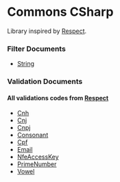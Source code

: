 # Commons CSharp

Library inspired by [Respect].

[Respect]: <https://github.com/Respect/Validation>
   

### Filter Documents
   
* [String]
   
   
### Validation Documents
#### All validations codes from [Respect]
   
* [Cnh]
* [Cnj]
* [Cnpj]
* [Consonant]
* [Cpf]
* [Email]
* [NfeAccessKey]
* [PrimeNumber]
* [Vowel]
   
 [String]: <https://github.com/kleberksms/commonsCSharp/blob/master/Filter.Docs/String.md>
   
 [Cnh]: <https://github.com/kleberksms/commonsCSharp/blob/master/Validation.Docs/Cnh.md>
 [Cnj]: <https://github.com/kleberksms/commonsCSharp/blob/master/Validation.Docs/Cnj.md>
 [Cnpj]: <https://github.com/kleberksms/commonsCSharp/blob/master/Validation.Docs/Cnpj.md>
 [Consonant]: <https://github.com/kleberksms/commonsCSharp/blob/master/Validation.Docs/Consonant.md>
 [Cpf]: <https://github.com/kleberksms/commonsCSharp/blob/master/Validation.Docs/Cpf.md>
 [Email]: <https://github.com/kleberksms/commonsCSharp/blob/master/Validation.Docs/Email.md>
 [NfeAccessKey]: <https://github.com/kleberksms/commonsCSharp/blob/master/Validation.Docs/NfeAccessKey.md>
 [PrimeNumber]: <https://github.com/kleberksms/commonsCSharp/blob/master/Validation.Docs/PrimeNumber.md>
 [Vowel]: <https://github.com/kleberksms/commonsCSharp/blob/master/Validation.Docs/Vowel.md>